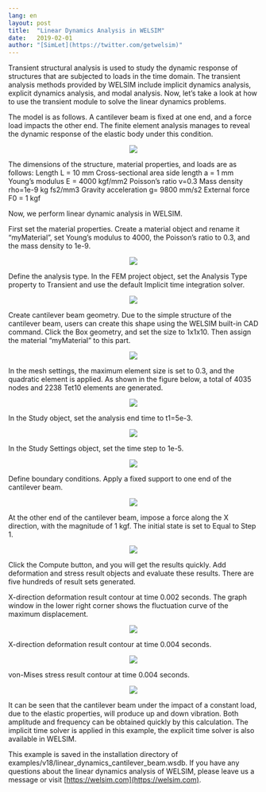 ```yaml
---
lang: en
layout: post
title:  "Linear Dynamics Analysis in WELSIM"
date:   2019-02-01
author: "[SimLet](https://twitter.com/getwelsim)"
---
```


Transient structural analysis is used to study the dynamic response of structures that are subjected to loads in the time domain. The transient analysis methods provided by WELSIM include implicit dynamics analysis, explicit dynamics analysis, and modal analysis. Now, let’s take a look at how to use the transient module to solve the linear dynamics problems.

The model is as follows. A cantilever beam is fixed at one end, and a force load impacts the other end. The finite element analysis manages to reveal the dynamic response of the elastic body under this condition.

<p align="center">
  <img src="https://cdn-images-1.medium.com/max/800/1*xn4hHpd1Yb4gymQm0FtcfQ.png"/>
</p>

The dimensions of the structure, material properties, and loads are as follows:
Length L = 10 mm
Cross-sectional area side length a = 1 mm
Young’s modulus E = 4000 kgf/mm2
Poisson’s ratio v=0.3
Mass density rho=1e-9 kg fs2/mm3
Gravity acceleration g= 9800 mm/s2
External force F0 = 1 kgf

Now, we perform linear dynamic analysis in WELSIM.

First set the material properties. Create a material object and rename it “myMaterial”, set Young’s modulus to 4000, the Poisson’s ratio to 0.3, and the mass density to 1e-9.

<p align="center">
  <img src="https://cdn-images-1.medium.com/max/800/1*nXLhPyRRL2_1MmUzR0mCIA.png"/>
</p>

Define the analysis type. In the FEM project object, set the Analysis Type property to Transient and use the default Implicit time integration solver.

<p align="center">
  <img src="https://cdn-images-1.medium.com/max/800/1*tLutZZ2X8_bGThqTuK-E8A.png"/>
</p>

Create cantilever beam geometry. Due to the simple structure of the cantilever beam, users can create this shape using the WELSIM built-in CAD command. Click the Box geometry, and set the size to 1x1x10. Then assign the material “myMaterial” to this part.

<p align="center">
  <img src="https://cdn-images-1.medium.com/max/800/1*2j8jVGkS3qtDL9pFnVcNGw.png"/>
</p>

In the mesh settings, the maximum element size is set to 0.3, and the quadratic element is applied. As shown in the figure below, a total of 4035 nodes and 2238 Tet10 elements are generated.

<p align="center">
  <img src="https://cdn-images-1.medium.com/max/800/1*pjwpH3FkdeTtqjY_vo9WgQ.png"/>
</p>

In the Study object, set the analysis end time to t1=5e-3.

<p align="center">
  <img src="https://cdn-images-1.medium.com/max/800/1*iRuS9u-9nC7L7JjdlF3ZVA.png"/>
</p>

In the Study Settings object, set the time step to 1e-5.

<p align="center">
  <img src="https://cdn-images-1.medium.com/max/800/1*kdWDA9qzRX8MepYoR11Elg.png"/>
</p>

Define boundary conditions. Apply a fixed support to one end of the cantilever beam.

<p align="center">
  <img src="https://cdn-images-1.medium.com/max/800/1*ah4pIUFj3knrZGK-h8yooQ.png"/>
</p>

At the other end of the cantilever beam, impose a force along the X direction, with the magnitude of 1 kgf. The initial state is set to Equal to Step 1.

<p align="center">
  <img src="https://cdn-images-1.medium.com/max/800/1*nSZUP1Wqq5NbLHc_zupTbA.png"/>
</p>

Click the Compute button, and you will get the results quickly. Add deformation and stress result objects and evaluate these results. There are five hundreds of result sets generated.

X-direction deformation result contour at time 0.002 seconds. The graph window in the lower right corner shows the fluctuation curve of the maximum displacement.

<p align="center">
  <img src="https://cdn-images-1.medium.com/max/800/1*pWEP_fdxDbpDLNzQ1L25WQ.png"/>
</p>

X-direction deformation result contour at time 0.004 seconds.

<p align="center">
  <img src="https://cdn-images-1.medium.com/max/800/1*MGBrB0x6VRQAcxBdYlxfSA.png"/>
</p>

von-Mises stress result contour at time 0.004 seconds.

<p align="center">
  <img src="https://cdn-images-1.medium.com/max/800/1*qCYSmKYclJguHF6HQEBx4g.png"/>
</p>

It can be seen that the cantilever beam under the impact of a constant load, due to the elastic properties, will produce up and down vibration. Both amplitude and frequency can be obtained quickly by this calculation. The implicit time solver is applied in this example, the explicit time solver is also available in WELSIM.

This example is saved in the installation directory of examples/v18/linear_dynamics_cantilever_beam.wsdb. If you have any questions about the linear dynamics analysis of WELSIM, please leave us a message or visit [https://welsim.com](https://welsim.com).


